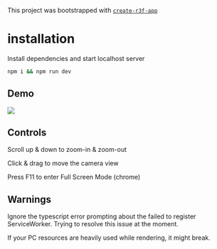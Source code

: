 This project was bootstrapped with [`create-r3f-app`](https://github.com/utsuboco/create-r3f-app)

# installation

Install dependencies and start localhost server

```bash
npm i && npm run dev
```

## Demo

<img src="https://media.giphy.com/media/s7cAdN5pyjwP5gYhOt/giphy-downsized-large.gif" />

## Controls

Scroll up & down to zoom-in & zoom-out

Click & drag to move the camera view

Press F11 to enter Full Screen Mode (chrome)

## Warnings

Ignore the typescript error prompting about the failed to register ServiceWorker.
Trying to resolve this issue at the moment.

If your PC resources are heavily used while rendering, it might break.
